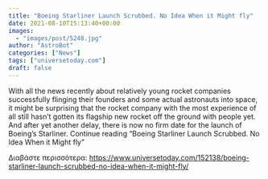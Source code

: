 ```yaml
---
title: "Boeing Starliner Launch Scrubbed. No Idea When it Might fly"
date: 2021-08-10T15:13:40+00:00
images:
  - "images/post/5248.jpg"
author: "AstroBot"
categories: ["News"]
tags: ["universetoday.com"]
draft: false
---
```


With all the news recently about relatively young rocket companies successfully flinging their founders and some actual astronauts into space, it might be surprising that the rocket company with the most experience of all still hasn’t gotten its flagship new rocket off the ground with people yet.  And after yet another delay, there is now no firm date for the launch of Boeing’s Starliner. Continue reading “Boeing Starliner Launch Scrubbed. No Idea When it Might fly” 

Διαβάστε περισσότερα: https://www.universetoday.com/152138/boeing-starliner-launch-scrubbed-no-idea-when-it-might-fly/
